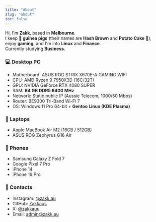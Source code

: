 ```yaml
---
title: "About"
slug: "about"
toc: false
---
```


Hi, I'm **Zakk**, based in **Melbourne**.  
I keep **🐹 guinea pigs** (their names are **Hash Brown** and **Potato Cake** 🥔), enjoy **gaming**, and I'm into **Linux** and **Finance**.  
Currently studying **Business**.

### 💻 Desktop PC
- Motherboard: ASUS ROG STRIX X670E-A GAMING WIFI  
- CPU: AMD Ryzen 9 7950X3D (16C/32T)  
- GPU: NVIDIA GeForce RTX 4080 SUPER  
- RAM: **64 GB DDR5 6400 MHz**  
- Network: Static public IP (Aussie Telecom, 1000/50 Mbps)  
- Router: BE9300 Tri-Band Wi-Fi 7  
- OS: Windows 11 Pro 64-bit + **Gentoo Linux (KDE Plasma)**  

### 💼 Laptops
- Apple MacBook Air M2 (16GB / 512GB)  
- ASUS ROG Zephyrus G16 Air  

### 📱 Phones
- Samsung Galaxy Z Fold 7  
- Google Pixel 7 Pro  
- iPhone 14  
- iPhone 16 Pro  

### 🔗 Contacts
- Instagram: [@zakk.au](https://www.instagram.com/zakk.au/)  
- GitHub: [Zakkaus](https://github.com/Zakkaus)  
- X: [@zakkauu](https://x.com/zakkauu)  
- Email: [admin@zakk.au](mailto:admin@zakk.au)
